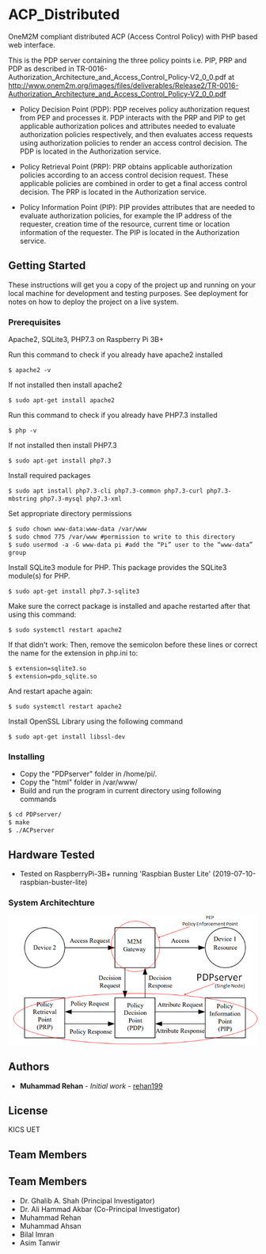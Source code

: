 # ACP_Distributed
OneM2M compliant distributed ACP (Access Control Policy) with PHP based web interface.

This is the PDP server containing the three policy points i.e. PIP, PRP and PDP as described in TR-0016-Authorization_Architecture_and_Access_Control_Policy-V2_0_0.pdf at http://www.onem2m.org/images/files/deliverables/Release2/TR-0016-Authorization_Architecture_and_Access_Control_Policy-V2_0_0.pdf

- Policy Decision Point (PDP):
PDP receives policy authorization request from PEP and processes it. PDP interacts with the PRP and PIP to get applicable authorization polices and attributes needed to evaluate authorization policies respectively, and then evaluates access requests using authorization policies to render an access control decision. The PDP is located in the Authorization service.

- Policy Retrieval Point (PRP):
PRP obtains applicable authorization policies according to an access control decision request. These applicable policies are combined in order to get a final access control decision. The PRP is located in the Authorization service.

- Policy Information Point (PIP):
PIP provides attributes that are needed to evaluate authorization policies, for example the IP address of the requester, creation time of the resource, current time or location information of the requester. The PIP is located in the Authorization service.


## Getting Started

These instructions will get you a copy of the project up and running on your local machine for development and testing purposes. See deployment for notes on how to deploy the project on a live system.

### Prerequisites

Apache2, SQLite3, PHP7.3 on Raspberry Pi 3B+

Run this command to check if you already have apache2 installed
```
$ apache2 -v
```
If not installed then install apache2
```
$ sudo apt-get install apache2
```

Run this command to check if you already have PHP7.3 installed
```
$ php -v
```
If not installed then install PHP7.3
```
$ sudo apt-get install php7.3
```
Install required packages
```
$ sudo apt install php7.3-cli php7.3-common php7.3-curl php7.3-mbstring php7.3-mysql php7.3-xml
```
Set appropriate directory permissions
```
$ sudo chown www-data:www-data /var/www
$ sudo chmod 775 /var/www #permission to write to this directory
$ sudo usermod -a -G www-data pi #add the “Pi” user to the “www-data” group
```
Install SQLite3 module for PHP. This package provides the SQLite3 module(s) for PHP.
```
$ sudo apt-get install php7.3-sqlite3
```
Make sure the correct package is installed and apache restarted after that using this command:
```
$ sudo systemctl restart apache2
```
If that didn't work:
Then, remove the semicolon before these lines or correct the name for the extension in php.ini to:
```
$ extension=sqlite3.so
$ extension=pdo_sqlite.so
```
And restart apache again:
```
$ sudo systemctl restart apache2
```
Install OpenSSL Library using the following command
```
$ sudo apt-get install libssl-dev
```

### Installing

- Copy the "PDPserver" folder in /home/pi/. 
- Copy the "html" folder in /var/www/
- Build and run the program in current directory using following commands 

```
$ cd PDPserver/
$ make
$ ./ACPserver
``` 

## Hardware Tested
* Tested on RaspberryPi-3B+ running 'Raspbian Buster Lite' (2019-07-10-raspbian-buster-lite)

### System Architechture

![Alt text](SystemArchitechture.jpg?raw=true "System Architechture")

## Authors

* **Muhammad Rehan** - *Initial work* - [rehan199](https://github.com/rehan199)

## License

KICS UET

## Team Members
## Team Members
- Dr. Ghalib A. Shah (Principal Investigator)
- Dr. Ali Hammad Akbar (Co-Principal Investigator)
- Muhammad Rehan
- Muhammad Ahsan
- Bilal Imran
- Asim Tanwir
